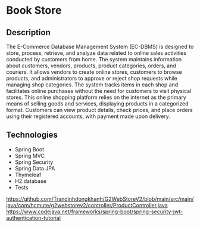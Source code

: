 # Book Store

## Description

The E-Commerce Database Management System (EC-DBMS) is designed to store, process, retrieve, and analyze data related to online sales activities conducted by customers from home. The system maintains information about customers, vendors, products, product categories, orders, and couriers. It allows vendors to create online stores, customers to browse products, and administrators to approve or reject shop requests while managing shop categories. The system tracks items in each shop and facilitates online purchases without the need for customers to visit physical stores. This online shopping platform relies on the internet as the primary means of selling goods and services, displaying products in a categorized format. Customers can view product details, check prices, and place orders using their registered accounts, with payment made upon delivery.

## Technologies

- Spring Boot
- Spring MVC
- Spring Security
- Spring Data JPA
- Thymeleaf
- H2 database
- Tests

https://github.com/Trandinhdongkhanh/G2WebStoreV2/blob/main/src/main/java/com/hcmute/g2webstorev2/controller/ProductController.java
https://www.codejava.net/frameworks/spring-boot/spring-security-jwt-authentication-tutorial
